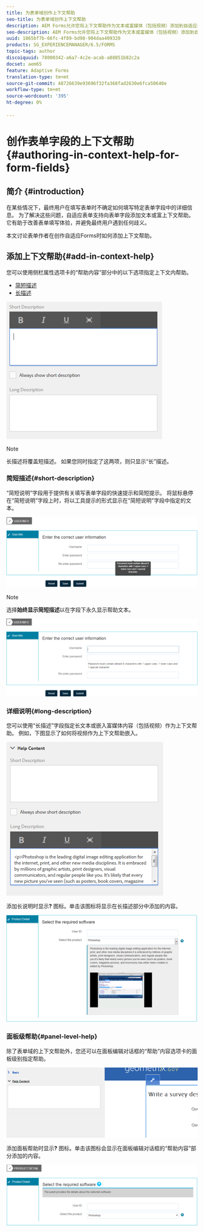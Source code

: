 ```yaml
---
title: 为表单域创作上下文帮助
seo-title: 为表单域创作上下文帮助
description: AEM Forms允许您将上下文帮助作为文本或富媒体（包括视频）添加到自适应表单字段和面板。
seo-description: AEM Forms允许您将上下文帮助作为文本或富媒体（包括视频）添加到自适应表单字段和面板。
uuid: 1865bf7b-66fc-4f89-bd98-904daa409320
products: SG_EXPERIENCEMANAGER/6.5/FORMS
topic-tags: author
discoiquuid: 78000342-a6a7-4c2e-acab-a88851b82c2a
docset: aem65
feature: Adaptive Forms
translation-type: tm+mt
source-git-commit: 48726639e93696f32fa368fad2630e6fca50640e
workflow-type: tm+mt
source-wordcount: '395'
ht-degree: 0%

---
```



# 创作表单字段的上下文帮助{#authoring-in-context-help-for-form-fields}

## 简介 {#introduction}

在某些情况下，最终用户在填写表单时不确定如何填写特定表单字段中的详细信息。 为了解决这些问题，自适应表单支持向表单字段添加文本或富上下文帮助。 它有助于改善表单填写体验，并避免最终用户遇到任何歧义。

本文讨论表单作者在创作自适应Forms时如何添加上下文帮助。

## 添加上下文帮助{#add-in-context-help}

您可以使用侧栏属性选项卡的“帮助内容”部分中的以下选项指定上下文内帮助。

* [简短描述](../../forms/using/authoring-in-field-help.md#p-short-description-p)
* [长描述](../../forms/using/authoring-in-field-help.md#p-long-description-p)

![表单域的上下文帮助](assets/descriptions.png)

>[!NOTE]
>
>长描述将覆盖短描述。 如果您同时指定了这两项，则只显示“长”描述。

### 简短描述{#short-description}

“简短说明”字段用于提供有关填写表单字段的快速提示和简短提示。 将鼠标悬停在“简短说明”字段上时，将以工具提示的形式显示在“简短说明”字段中指定的文本。

![有关为表单域添加上下文帮助的简短说明](assets/tooltip.png)

>[!NOTE]
>
>选择&#x200B;**始终显示简短描述**&#x200B;以在字段下永久显示帮助文本。

![现场下的永久简短上下文帮助](assets/short1.png)

### 详细说明{#long-description}

您可以使用“长描述”字段指定长文本或嵌入富媒体内容（包括视频）作为上下文帮助。 例如，下图显示了如何将视频作为上下文帮助嵌入。

![将富媒体添加为表单域的上下文帮助](assets/long-descriptions.png)

添加长说明时显示&#x200B;**?** 图标。单击该图标将显示在长描述部分中添加的内容。

![富媒体上下文帮助示例](assets/photoshop.png)

### 面板级帮助{#panel-level-help}

除了表单域的上下文帮助外，您还可以在面板编辑对话框的“帮助”内容选项卡的面板级别指定帮助。

![为表单面板添加上下文帮助](assets/panel-level-help.png)

添加面板帮助时显示&#x200B;**?** 图标。单击该图标会显示在面板编辑对话框的“帮助内容”部分添加的内容。

![表单面板级的上下文帮助示例](assets/photoshop-1.png)

